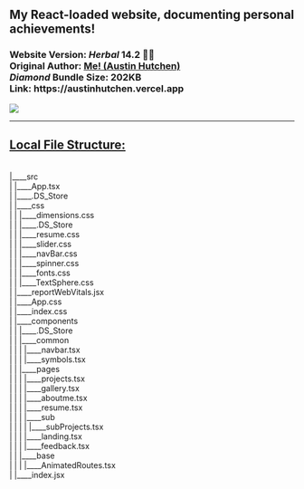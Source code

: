 <h2>My React-loaded website, documenting personal achievements!</h2>  <h3>Website Version: <i>Herbal</i> <b> 14.2 🧉🍵 </b> 
<br/> Original Author: <u><b>Me! (Austin Hutchen) </b></u> 
<br/>  <i> Diamond </i>Bundle Size: <b> 202KB </b>
<br/> Link: <b> https://austinhutchen.vercel.app </b>
 </h3>
 <img src ="https://github.com/austinhutchen/austinscode/assets/93489691/e1a761ab-9025-442f-a739-b883f5b69745"/>


<hr/>
 <u> <h2> Local File Structure: </h2> </u> <br/>
|____src <br/>
| |____App.tsx <br/>
| |____.DS_Store <br/>
| |____css <br/>
| | |____dimensions.css <br/>
| | |____.DS_Store <br/>
| | |____resume.css <br/>
| | |____slider.css <br/>
| | |____navBar.css <br/>
| | |____spinner.css <br/>
| | |____fonts.css <br/>
| | |____TextSphere.css <br/>
| |____reportWebVitals.jsx <br/>
| |____App.css <br/>
| |____index.css <br/>
| |____components <br/>
| | |____.DS_Store <br/>
| | |____common <br/>
| | | |____navbar.tsx <br/>
| | | |____symbols.tsx <br/>
| | |____pages <br/>
| | | |____projects.tsx <br/>
| | | |____gallery.tsx <br/>
| | | |____aboutme.tsx <br/>
| | | |____resume.tsx <br/>
| | | |____sub <br/>
| | | | |____subProjects.tsx <br/>
| | | |____landing.tsx <br/>
| | | |____feedback.tsx <br/>
| | |____base <br/>
| | | |____AnimatedRoutes.tsx <br/>
| |____index.jsx <br/>
